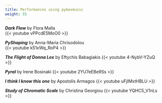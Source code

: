 ```yaml
---
title: Performances using pymaxmusic
weight: 55
---
```


**_Dark Flow_** by Flora Malla  
{{< youtube vPPcdE5MoO0 >}}

**_PyShaping_** by Anna-Maria Chrisodolou  
{{< youtube k51xWq_RoP4 >}}

**_The Flight of Donna Lee_** by Eftychis Babagiakis
{{< youtube 4-NybV-YZuQ >}}

**_Pyral_** by Irene Bosinaki
{{< youtube 2YU7eEBe9Ss >}}

**_I think I know this one_** by Apostolis Armagos
{{< youtube uFjIMxtHBLU >}}

**_Study of Chromatic Scale_** by Christina Georgiou
{{< youtube YQHC5_V1nLs >}}